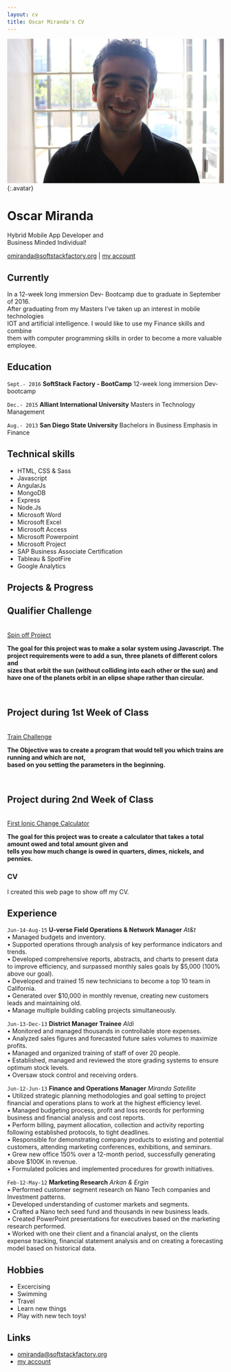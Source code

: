 ```yaml
---
layout: cv
title: Oscar Miranda's CV
---
```


![Oscar](./media/22.png){:.avatar}

# Oscar Miranda<br>
Hybrid Mobile App Developer and <br> 
Business Minded Individual!

<div id="webaddress">
<a href="mailto:">omiranda@softstackfactory.org</a>
|
<i class="fa fa-github"></i> <a href="https://github.com/omirandassf/omiranda.gitbhub.io.git">my account</a>
<!--|-->
<!--<i class="fa fa-twitter"></i> <a href="http://twitter.com/">mytwitteraccount</a>-->
</div>


## Currently

In a 12-week long immersion Dev- Bootcamp due to graduate in September of 2016.<br> 
After graduating from my Masters I’ve taken up an interest in mobile technologies <br>
IOT and artificial intelligence. I would like to use my Finance skills and combine <br>
them with computer programming skills in order to become a more valuable employee.


## Education

`Sept.- 2016`
__SoftStack Factory - BootCamp__ 12-week long immersion Dev-bootcamp

`Dec.- 2015`
__Alliant International University__ Masters in Technology Management

`Aug.- 2013`
__San Diego State University__ Bachelors in Business Emphasis in Finance


## Technical skills

* HTML, CSS & Sass
* Javascript
* AngularJs
* MongoDB
* Express
* Node.Js
* Microsoft Word
* Microsoft Excel
* Microsoft Access
* Microsoft Powerpoint
* Microsoft Project
* SAP Business Associate Certification 
* Tableau & SpotFire
* Google Analytics

## Projects & Progress
<h2>Qualifier Challenge</h2><br>
<a href="https://www.khanacademy.org/computer-programming/spin-off-of-orbiting-challenge-30-oscar/5506801775" target="_blank"> Spin off Project</a>
<p><strong>The goal for this project was to make a solar system using Javascript. The project requirements were to add a sun, three planets of different colors and <br>
sizes that orbit the sun (without colliding into each other or the sun) and have one of the planets orbit in an elipse shape rather than circular.</strong></p><br>
<h2>Project during 1st Week of Class</h2><br>
<a href="http://codepen.io/ozkar521/pen/QEEdyL" target="_blank">Train Challenge</a>
<p><strong>The Objective was to create a program that would tell you which trains are running and which are not, <br>
based on you setting the parameters in the beginning.</strong></p><br>
<h2>Project during 2nd Week of Class</h2><br>
<a href="http://codepen.io/ozkar521/pen/QEEdyL" target="_blank">First Ionic Change Calculator</a>
<p><strong>The goal for this project was to create a calculator that takes a total amount owed and total amount given and <br>
tells you how much change is owed in quarters, dimes, nickels, and pennies.</strong></p>



### CV

I created this web page to show off my CV. 

<!--## Achievements-->

<!--Coming Soon - Stay Tuned !-->

## Experience

`Jun-14-Aug-15`
__U-verse Field Operations & Network Manager__ <em>At&t</em><br>
•	Managed budgets and inventory.<br>
•	Supported operations through analysis of key performance indicators and trends.<br>
•	Developed comprehensive reports, abstracts, and charts to present data to improve efficiency, and surpassed monthly sales goals by $5,000 (100% above our goal).<br> 
•	Developed and trained 15 new technicians to become a top 10 team in California.<br>
•	Generated over $10,000 in monthly revenue, creating new customers leads and maintaining old.<br>
•	Manage multiple building cabling projects simultaneously.<br>

`Jun-13-Dec-13`
__District Manager Trainee__ <em>Aldi</em><br>
•	Monitored and managed thousands in controllable store expenses.<br>
•	Analyzed sales figures and forecasted future sales volumes to maximize profits.<br>
•	Managed and organized training of staff of over 20 people.<br>
•	Established, managed and reviewed the store grading systems to ensure optimum stock levels.<br>
•	Oversaw stock control and receiving orders.<br>


`Jun-12-Jun-13`
__Finance and Operations Manager__  <em>Miranda Satellite</em><br>
•	Utilized strategic planning methodologies and goal setting to project financial and operations plans to work at the highest efficiency level.<br>
•	Managed budgeting process, profit and loss records for performing business and financial analysis and cost reports.<br>
•	Perform billing, payment allocation, collection and activity reporting following established protocols, to tight deadlines.<br> 
•	Responsible for demonstrating company products to existing and potential customers, attending marketing conferences, exhibitions, and seminars.<br> 
•	Grew new office 150% over a 12-month period, successfully generating above $100K in revenue.<br>
•	Formulated policies and implemented procedures for growth initiatives.<br>



`Feb-12-May-12`
__Marketing Research__  <em>Arkan & Ergin</em><br>
• 	Performed customer segment research on Nano Tech companies and Investment patterns.<br>
• 	Developed understanding of customer markets and segments.<br>
•	Crafted a Nano tech seed fund and thousands in new business leads.<br>
•	Created PowerPoint presentations for executives based on the marketing research performed.<br> 
•	Worked with one their client and a financial analyst, on the clients expense tracking, financial statement analysis and on creating a forecasting model based on historical data.<br>




## Hobbies

* Excercising
* Swimming
* Travel
* Learn new things
* Play with new tech toys!

## Links

* <i class="fa fa-envelope"></i> <a href="mailto:">omiranda@softstackfactory.org</a><br />
* <i class="fa fa-github"></i> <a href="https://github.com/omirandassf">my account</a><br />
<!--* <i class="fa fa-twitter"></i> <a href="http://twitter.com/">mytwitteraccount</a><br />-->
<!--* <i class="fa fa-stack-overflow"></i> <a href="http://stackoverflow.com/">SO Account</a>-->
<!--* <i class="fa fa-google"></i> <a href="http://scholar.google.com/">scholar</a>-->
